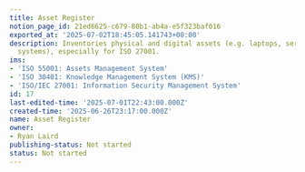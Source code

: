```yaml
---
title: Asset Register
notion_page_id: 21ed6625-c679-80b1-ab4a-e5f323baf016
exported_at: '2025-07-02T18:45:05.141743+00:00'
description: Inventories physical and digital assets (e.g. laptops, servers, data
  systems), especially for ISO 27001.
ims:
- 'ISO 55001: Assets Management System'
- 'ISO 30401: Knowledge Management System (KMS)'
- 'ISO/IEC 27001: Information Security Management System'
id: 17
last-edited-time: '2025-07-01T22:43:00.000Z'
created-time: '2025-06-26T23:17:00.000Z'
name: Asset Register
owner:
- Ryan Laird
publishing-status: Not started
status: Not started
---
```


